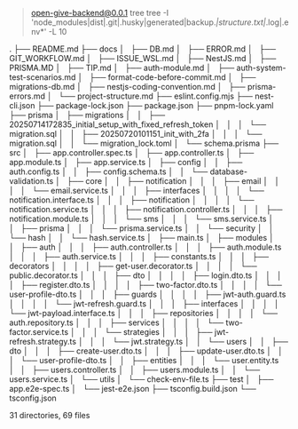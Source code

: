 
> open-give-backend@0.0.1 tree
> tree -I 'node_modules|dist|.git|.husky|generated|backup.*|structure.txt|*.log|.env*' -L 10

.
├── README.md
├── docs
│   ├── DB.md
│   ├── ERROR.md
│   ├── GIT_WORKFLOW.md
│   ├── ISSUE_WSL.md
│   ├── NestJS.md
│   ├── PRISMA.MD
│   ├── TIP.md
│   ├── auth-module.md
│   ├── auth-system-test-scenarios.md
│   ├── format-code-before-commit.md
│   ├── migrations-db.md
│   ├── nestjs-coding-convention.md
│   ├── prisma-errors.md
│   └── project-structure.md
├── eslint.config.mjs
├── nest-cli.json
├── package-lock.json
├── package.json
├── pnpm-lock.yaml
├── prisma
│   ├── migrations
│   │   ├── 20250714172835_initial_setup_with_fixed_refresh_token
│   │   │   └── migration.sql
│   │   ├── 20250720101151_init_with_2fa
│   │   │   └── migration.sql
│   │   └── migration_lock.toml
│   └── schema.prisma
├── src
│   ├── app.controller.spec.ts
│   ├── app.controller.ts
│   ├── app.module.ts
│   ├── app.service.ts
│   ├── config
│   │   ├── auth.config.ts
│   │   ├── config.schema.ts
│   │   └── database-validation.ts
│   ├── core
│   │   ├── notification
│   │   │   ├── email
│   │   │   │   └── email.service.ts
│   │   │   ├── interfaces
│   │   │   │   └── notification.interface.ts
│   │   │   ├── notification
│   │   │   │   └── notification.service.ts
│   │   │   ├── notification.controller.ts
│   │   │   ├── notification.module.ts
│   │   │   └── sms
│   │   │       └── sms.service.ts
│   │   ├── prisma
│   │   │   └── prisma.service.ts
│   │   └── security
│   │       └── hash
│   │           └── hash.service.ts
│   ├── main.ts
│   ├── modules
│   │   ├── auth
│   │   │   ├── auth.controller.ts
│   │   │   ├── auth.module.ts
│   │   │   ├── auth.service.ts
│   │   │   ├── constants.ts
│   │   │   ├── decorators
│   │   │   │   ├── get-user.decorator.ts
│   │   │   │   └── public.decorator.ts
│   │   │   ├── dto
│   │   │   │   ├── login.dto.ts
│   │   │   │   ├── register.dto.ts
│   │   │   │   ├── two-factor.dto.ts
│   │   │   │   └── user-profile-dto.ts
│   │   │   ├── guards
│   │   │   │   ├── jwt-auth.guard.ts
│   │   │   │   └── jwt-refresh.guard.ts
│   │   │   ├── interfaces
│   │   │   │   └── jwt-payload.interface.ts
│   │   │   ├── repositories
│   │   │   │   └── auth.repository.ts
│   │   │   ├── services
│   │   │   │   └── two-factor.service.ts
│   │   │   └── strategies
│   │   │       ├── jwt-refresh.strategy.ts
│   │   │       └── jwt.strategy.ts
│   │   └── users
│   │       ├── dto
│   │       │   ├── create-user.dto.ts
│   │       │   ├── update-user.dto.ts
│   │       │   └── user-profile-dto.ts
│   │       ├── entities
│   │       │   └── user.entity.ts
│   │       ├── users.controller.ts
│   │       ├── users.module.ts
│   │       └── users.service.ts
│   └── utils
│       └── check-env-file.ts
├── test
│   ├── app.e2e-spec.ts
│   └── jest-e2e.json
├── tsconfig.build.json
└── tsconfig.json

31 directories, 69 files
